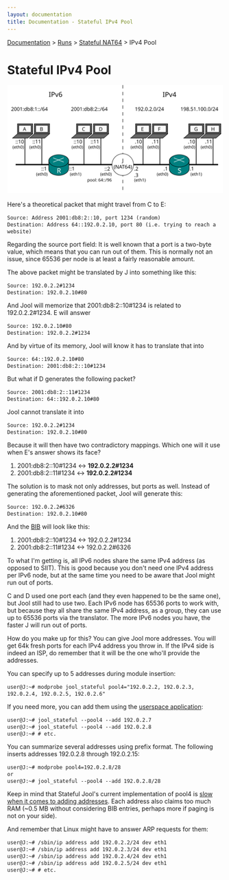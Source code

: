 ```yaml
---
layout: documentation
title: Documentation - Stateful IPv4 Pool
---
```


[Documentation](doc-index.html) > [Runs](doc-index.html#runs) > [Stateful NAT64](mod-run-stateful.html) > IPv4 Pool

# Stateful IPv4 Pool

![Fig.1 - Network from Scenario 3](images/tut2.3-network.svg)

Here's a theoretical packet that might travel from C to E:

	Source: Address 2001:db8:2::10, port 1234 (random)
	Destination: Address 64::192.0.2.10, port 80 (i.e. trying to reach a website)

Regarding the source port field: It is well known that a port is a two-byte value, which means that you can run out of them. This is normally not an issue, since 65536 per node is at least a fairly reasonable amount.

The above packet might be translated by J into something like this:

	Source: 192.0.2.2#1234
	Destination: 192.0.2.10#80

And Jool will memorize that 2001:db8:2::10#1234 is related to 192.0.2.2#1234. E will answer

	Source: 192.0.2.10#80
	Destination: 192.0.2.2#1234

And by virtue of its memory, Jool will know it has to translate that into

	Source: 64::192.0.2.10#80
	Destination: 2001:db8:2::10#1234

But what if D generates the following packet?

	Source: 2001:db8:2::11#1234
	Destination: 64::192.0.2.10#80

Jool cannot translate it into

	Source: 192.0.2.2#1234
	Destination: 192.0.2.10#80

Because it will then have two contradictory mappings. Which one will it use when E's answer shows its face?

1. 2001:db8:2::10#1234 <-> **192.0.2.2#1234**
2. 2001:db8:2::11#1234 <-> **192.0.2.2#1234**

The solution is to mask not only addresses, but ports as well. Instead of generating the aforementioned packet, Jool will generate this:

	Source: 192.0.2.2#6326
	Destination: 192.0.2.10#80

And the [BIB](misc-bib.html) will look like this:

1. 2001:db8:2::10#1234 <-> 192.0.2.2#1234
2. 2001:db8:2::11#1234 <-> 192.0.2.2#6326

To what I'm getting is, all IPv6 nodes share the same IPv4 address (as opposed to SIIT). This is good because you don't need one IPv4 address per IPv6 node, but at the same time you need to be aware that Jool might run out of ports.

C and D used one port each (and they even happened to be the same one), but Jool still had to use two. Each IPv6 node has 65536 ports to work with, but because they all share the same IPv4 address, as a group, they can use up to 65536 ports via the translator. The more IPv6 nodes you have, the faster J will run out of ports.

How do you make up for this? You can give Jool more addresses. You will get 64k fresh ports for each IPv4 address you throw in. If the IPv4 side is indeed an ISP, do remember that it will be the one who'll provide the addresses.

You can specify up to 5 addresses during module insertion:

	user@J:~# modprobe jool_stateful pool4="192.0.2.2, 192.0.2.3, 192.0.2.4, 192.0.2.5, 192.0.2.6"

If you need more, you can add them using the [userspace application](usr-flags-pool4.html):

	user@J:~# jool_stateful --pool4 --add 192.0.2.7
	user@J:~# jool_stateful --pool4 --add 192.0.2.8
	user@J:~# # etc.

You can summarize several addresses using prefix format. The following inserts addresses 192.0.2.8 through 192.0.2.15:

	user@J:~# modprobe pool4=192.0.2.8/28
	or
	user@J:~# jool_stateful --pool4 --add 192.0.2.8/28

Keep in mind that Stateful Jool's current implementation of pool4 is [slow when it comes to adding addresses](https://github.com/NICMx/NAT64/issues/117#issuecomment-66942415). Each address also claims too much RAM (~0.5 MB without considering BIB entries, perhaps more if paging is not on your side).

And remember that Linux might have to answer ARP requests for them:

	user@J:~# /sbin/ip address add 192.0.2.2/24 dev eth1
	user@J:~# /sbin/ip address add 192.0.2.3/24 dev eth1
	user@J:~# /sbin/ip address add 192.0.2.4/24 dev eth1
	user@J:~# /sbin/ip address add 192.0.2.5/24 dev eth1
	user@J:~# # etc.

